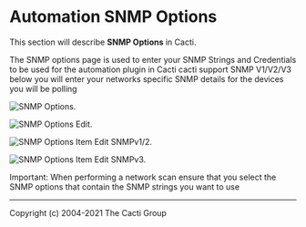 # Automation SNMP Options

This section will describe **SNMP Options** in Cacti.

The SNMP options page is used to enter your SNMP Strings and Credentials to be
used for the automation plugin in Cacti cacti support SNMP V1/V2/V3 below you
will enter your networks specific SNMP details for the devices you will be
polling

![SNMP Options](images/automation-snmp-options.png).

![SNMP Options Edit](images/automation-snmp-options-edit1.png).

![SNMP Options Item Edit SNMPv1/2](images/automation-snmp-options-edit2.png).

![SNMP Options Item Edit SNMPv3](images/automation-snmp-options-edit3.png).

Important: When performing a network scan ensure that you select the SNMP
options that contain the SNMP strings you want to use

---
<copy>Copyright (c) 2004-2021 The Cacti Group</copy>
